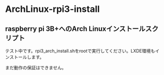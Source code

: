 # ArchLinux-rpi3-install

## raspberry pi 3B+へのArch Linuxインストールスクリプト

テスト中です。rpi3_arch_install.shをrootで実行してください。LXDE環境もインストールします。

まだ動作の保証はできません。
